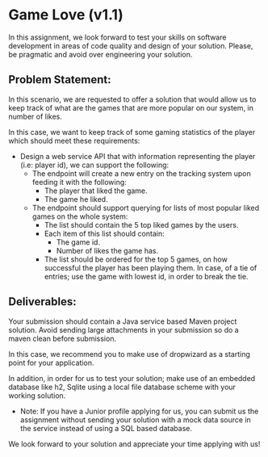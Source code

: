 
# Game Love (v1.1)


In this assignment, we look forward to test your skills on software development in areas of code quality and design of your solution. Please, be pragmatic and avoid over engineering your solution.

## Problem Statement:

In this scenario, we are requested to offer a solution that would allow us to keep track of what are the games that are more popular on our system, in number of likes. 

In this case, we want to keep track of some gaming statistics of the player which should meet these requirements:

* Design a web service API that with information representing the player (i.e: player id), we can support the following:
  * The endpoint will create a new entry on the tracking system upon feeding it with the following:
    * The player that liked the game.
    * The game he liked.
  * The endpoint should support querying for lists of most popular liked games on the whole system:
    * The list should contain the 5 top liked games by the users.
    * Each item of this list should contain:
        * The game id.
        * Number of likes the game has.
    * The list should be ordered for the top 5 games, on how successful the player has been playing them. In case, of a tie of entries; use the game with lowest id, in order to break the tie.

## Deliverables:

Your submission should contain a Java service based Maven project solution. Avoid sending large attachments in your submission so do a maven clean before submission.

In this case, we recommend you to make use of dropwizard as a starting point for your application. 

In addition, in order for us to test your solution; make use of an embedded database like h2, Sqlite using a local file database scheme with your working solution.

* Note: If you have a Junior profile applying for us, you can submit us the assignment without sending your solution 
with a mock data source in the service instead of using a SQL based database.

We look forward to your solution and appreciate your time applying with us!
